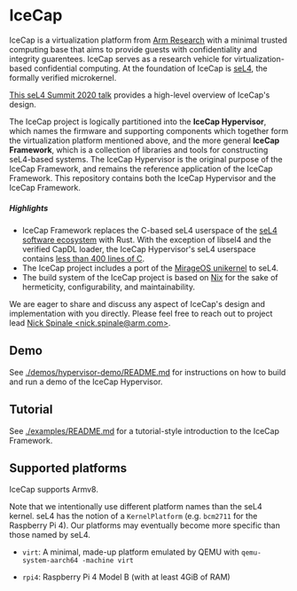 # IceCap

IceCap is a virtualization platform from [Arm
Research](https://developer.arm.com/solutions/research/research-publications)
with a minimal trusted computing base that aims to provide guests with
confidentiality and integrity guarentees. IceCap serves as a research vehicle
for virtualization-based confidential computing.  At the foundation of IceCap is
[seL4](https://sel4.systems/), the formally verified microkernel.

[This seL4 Summit 2020 talk](https://nickspinale.com/talks/sel4-summit-2020.html)
provides a high-level overview of IceCap's design.

The IceCap project is logically partitioned into the **IceCap Hypervisor**,
which names the firmware and supporting components which together form the
virtualization platform mentioned above, and the more general **IceCap
Framework**, which is a collection of libraries and tools for constructing
seL4-based systems.  The IceCap Hypervisor is the original purpose of the IceCap
Framework, and remains the reference application of the IceCap Framework. This
repository contains both the IceCap Hypervisor and the IceCap Framework.

##### Highlights

- IceCap Framework replaces the C-based seL4 userspace of the [seL4 software
  ecosystem](https://github.com/seL4) with Rust. With the exception of libsel4
  and the verified CapDL loader, the IceCap Hypervisor's seL4 userspace contains
  [less than 400 lines of C](./src/c/icecap-runtime).
- The IceCap project includes a port of the [MirageOS unikernel](https://mirage.io/) to seL4.
- The build system of the IceCap project is based on [Nix](https://nixos.org/manual/nix/stable/)
  for the sake of hermeticity, configurability, and maintainability.

We are eager to share and discuss any aspect of IceCap's design and
implementation with you directly. Please feel free to reach out to project lead
[Nick Spinale &lt;nick.spinale@arm.com&gt;](mailto:nick.spinale@arm.com).

## Demo

See [./demos/hypervisor-demo/README.md](./demos/hypervisor-demo) for
instructions on how to build and run a demo of the IceCap Hypervisor.

## Tutorial

See [./examples/README.md](./examples) for a tutorial-style introduction to the
IceCap Framework.

## Supported platforms

IceCap supports Armv8.

Note that we intentionally use different platform names than the seL4 kernel.
seL4 has the notion of a `KernelPlatform` (e.g. `bcm2711` for the Raspberry Pi
4). Our platforms may eventually become more specific than those named by seL4.

- `virt`: A minimal, made-up platform emulated by QEMU with `qemu-system-aarch64 -machine virt`

- `rpi4`: Raspberry Pi 4 Model B (with at least 4GiB of RAM)
